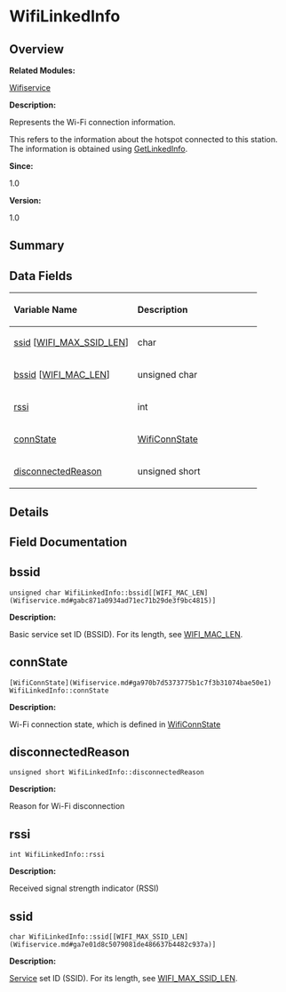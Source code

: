 # WifiLinkedInfo<a name="ZH-CN_TOPIC_0000001055195070"></a>

## **Overview**<a name="section1797440792191903"></a>

**Related Modules:**

[Wifiservice](Wifiservice.md)

**Description:**

Represents the Wi-Fi connection information. 

This refers to the information about the hotspot connected to this station. The information is obtained using  [GetLinkedInfo](Wifiservice.md#gaa8f07a31b01761da44f0fe90d461c168).

**Since:**

1.0

**Version:**

1.0

## **Summary**<a name="section1700061953191903"></a>

## Data Fields<a name="pub-attribs"></a>

<a name="table1755669983191903"></a>
<table><thead align="left"><tr id="row1776022147191903"><th class="cellrowborder" valign="top" width="50%" id="mcps1.1.3.1.1"><p id="p1082144124191903"><a name="p1082144124191903"></a><a name="p1082144124191903"></a>Variable Name</p>
</th>
<th class="cellrowborder" valign="top" width="50%" id="mcps1.1.3.1.2"><p id="p1352008501191903"><a name="p1352008501191903"></a><a name="p1352008501191903"></a>Description</p>
</th>
</tr>
</thead>
<tbody><tr id="row1794995029191903"><td class="cellrowborder" valign="top" width="50%" headers="mcps1.1.3.1.1 "><p id="p2091125967191903"><a name="p2091125967191903"></a><a name="p2091125967191903"></a><a href="WifiLinkedInfo.md#a0f557af231a258550f760b1a92aa733e">ssid</a> [<a href="Wifiservice.md#ga7e01d8c5079081de486637b4482c937a">WIFI_MAX_SSID_LEN</a>]</p>
</td>
<td class="cellrowborder" valign="top" width="50%" headers="mcps1.1.3.1.2 "><p id="p1870972992191903"><a name="p1870972992191903"></a><a name="p1870972992191903"></a>char&nbsp;</p>
</td>
</tr>
<tr id="row2088356068191903"><td class="cellrowborder" valign="top" width="50%" headers="mcps1.1.3.1.1 "><p id="p2089675624191903"><a name="p2089675624191903"></a><a name="p2089675624191903"></a><a href="WifiLinkedInfo.md#a3f0356f452ed695738e3e5cb08f9c65f">bssid</a> [<a href="Wifiservice.md#gabc871a0934ad71ec71b29de3f9bc4815">WIFI_MAC_LEN</a>]</p>
</td>
<td class="cellrowborder" valign="top" width="50%" headers="mcps1.1.3.1.2 "><p id="p1765801702191903"><a name="p1765801702191903"></a><a name="p1765801702191903"></a>unsigned char&nbsp;</p>
</td>
</tr>
<tr id="row191883499191903"><td class="cellrowborder" valign="top" width="50%" headers="mcps1.1.3.1.1 "><p id="p515543670191903"><a name="p515543670191903"></a><a name="p515543670191903"></a><a href="WifiLinkedInfo.md#acd91b72e5f8c24820adc535be0592991">rssi</a></p>
</td>
<td class="cellrowborder" valign="top" width="50%" headers="mcps1.1.3.1.2 "><p id="p1158292429191903"><a name="p1158292429191903"></a><a name="p1158292429191903"></a>int&nbsp;</p>
</td>
</tr>
<tr id="row1439919605191903"><td class="cellrowborder" valign="top" width="50%" headers="mcps1.1.3.1.1 "><p id="p121049426191903"><a name="p121049426191903"></a><a name="p121049426191903"></a><a href="WifiLinkedInfo.md#a65475ec0dbd48760f7b9914e253730b9">connState</a></p>
</td>
<td class="cellrowborder" valign="top" width="50%" headers="mcps1.1.3.1.2 "><p id="p1737321150191903"><a name="p1737321150191903"></a><a name="p1737321150191903"></a><a href="Wifiservice.md#ga970b7d5373775b1c7f3b31074bae50e1">WifiConnState</a>&nbsp;</p>
</td>
</tr>
<tr id="row348556927191903"><td class="cellrowborder" valign="top" width="50%" headers="mcps1.1.3.1.1 "><p id="p315077612191903"><a name="p315077612191903"></a><a name="p315077612191903"></a><a href="WifiLinkedInfo.md#a3a19295ddfaee0706413cf716521d02d">disconnectedReason</a></p>
</td>
<td class="cellrowborder" valign="top" width="50%" headers="mcps1.1.3.1.2 "><p id="p1760285191903"><a name="p1760285191903"></a><a name="p1760285191903"></a>unsigned short&nbsp;</p>
</td>
</tr>
</tbody>
</table>

## **Details**<a name="section243656672191903"></a>

## **Field Documentation**<a name="section2117568757191903"></a>

## bssid<a name="a3f0356f452ed695738e3e5cb08f9c65f"></a>

```
unsigned char WifiLinkedInfo::bssid[[WIFI_MAC_LEN](Wifiservice.md#gabc871a0934ad71ec71b29de3f9bc4815)]
```

 **Description:**

Basic service set ID \(BSSID\). For its length, see  [WIFI\_MAC\_LEN](Wifiservice.md#gabc871a0934ad71ec71b29de3f9bc4815). 

## connState<a name="a65475ec0dbd48760f7b9914e253730b9"></a>

```
[WifiConnState](Wifiservice.md#ga970b7d5373775b1c7f3b31074bae50e1) WifiLinkedInfo::connState
```

 **Description:**

Wi-Fi connection state, which is defined in  [WifiConnState](Wifiservice.md#ga970b7d5373775b1c7f3b31074bae50e1) 

## disconnectedReason<a name="a3a19295ddfaee0706413cf716521d02d"></a>

```
unsigned short WifiLinkedInfo::disconnectedReason
```

 **Description:**

Reason for Wi-Fi disconnection 

## rssi<a name="acd91b72e5f8c24820adc535be0592991"></a>

```
int WifiLinkedInfo::rssi
```

 **Description:**

Received signal strength indicator \(RSSI\) 

## ssid<a name="a0f557af231a258550f760b1a92aa733e"></a>

```
char WifiLinkedInfo::ssid[[WIFI_MAX_SSID_LEN](Wifiservice.md#ga7e01d8c5079081de486637b4482c937a)]
```

 **Description:**

[Service](Service.md)  set ID \(SSID\). For its length, see  [WIFI\_MAX\_SSID\_LEN](Wifiservice.md#ga7e01d8c5079081de486637b4482c937a). 

